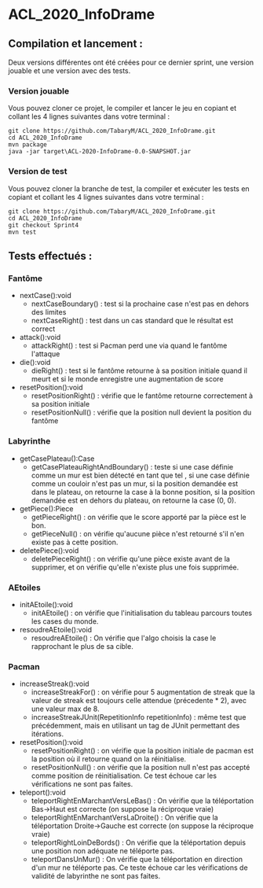# ACL_2020_InfoDrame

## Compilation et lancement :

Deux versions différentes ont été créées pour ce dernier sprint,
une version jouable et une version avec des tests.

### Version jouable
Vous pouvez cloner ce projet, le compiler et lancer le jeu en copiant 
et collant les 4 lignes suivantes dans votre terminal :

```
git clone https://github.com/TabaryM/ACL_2020_InfoDrame.git
cd ACL_2020_InfoDrame
mvn package
java -jar target\ACL-2020-InfoDrame-0.0-SNAPSHOT.jar
```

### Version de test
Vous pouvez cloner la branche de test, la compiler et exécuter les tests
en copiant et collant les 4 lignes suivantes dans votre terminal :

```
git clone https://github.com/TabaryM/ACL_2020_InfoDrame.git
cd ACL_2020_InfoDrame
git checkout Sprint4
mvn test
```

## Tests effectués : 
### Fantôme
  - nextCase():void
    - nextCaseBoundary() : test si la prochaine case n'est pas en dehors des limites
    - nextCaseRight() : test dans un cas standard que le résultat est correct
  - attack():void
    - attackRight() : test si Pacman perd une via quand le fantôme l'attaque
  - die():void
    - dieRight() : test si le fantôme retourne à sa position initiale quand il meurt
      et si le monde enregistre une augmentation de score
  - resetPosition():void
    - resetPositionRight() : vérifie que le fantôme retourne correctement à sa position initiale
    - resetPositionNull() : vérifie que la position null devient la position du fantôme
  
### Labyrinthe
  - getCasePlateau():Case
    - getCasePlateauRightAndBoundary() : teste si une case définie comme un mur est bien détecté en tant que tel ,
      si une case définie comme un couloir n'est pas un mur,
      si la position demandée est dans le plateau, on retourne la case à la bonne position,
      si la position demandée est en dehors du plateau, on retourne la case (0, 0).
  - getPiece():Piece
    - getPieceRight() : on vérifie que le score apporté par la pièce est le bon.
    - getPieceNull() : on vérifie qu'aucune pièce n'est retourné s'il n'en existe pas à cette position.
  - deletePiece():void
    - deletePieceRight() : on vérifie qu'une pièce existe avant de la supprimer,
      et on vérifie qu'elle n'existe plus une fois supprimée.

### AEtoiles
  - initAEtoile():void
    - initAEtoile() : on vérifie que l'initialisation du tableau parcours toutes les cases du monde.
  - resoudreAEtoile():void
    - resoudreAEtoile() : On vérifie que l'algo choisis la case le rapprochant le plus de sa cible.

### Pacman
  - increaseStreak():void
    - increaseStreakFor() : on vérifie pour 5 augmentation de streak que la valeur de streak
      est toujours celle attendue (précedente * 2), avec une valeur max de 8.
    - increaseStreakJUnit(RepetitionInfo repetitionInfo) : même test que précédemment,
      mais en utilisant un tag de JUnit permettant des itérations.
  - resetPosition():void
    - resetPositionRight() : on vérifie que la position initiale de pacman est la
      position où il retourne quand on la réinitialise.
    - resetPositionNull() : on vérifie que la position null n'est pas accepté comme position de réinitialisation.
      Ce test échoue car les vérifications ne sont pas faites.
  - teleport():void
    - teleportRightEnMarchantVersLeBas() : On vérifie que la téléportation Bas->Haut est correcte (on suppose la réciproque vraie)
    - teleportRightEnMarchantVersLaDroite() : On vérifie que la téléportation Droite->Gauche est correcte (on suppose la réciproque vraie)
    - teleportRightLoinDeBords() : On vérifie que la téléportation depuis une position non adéquate ne téléporte pas.
    - teleportDansUnMur() : On vérifie que la téléportation en direction d'un mur ne téléporte pas.
      Ce teste échoue car les vérifications de validité de labyrinthe ne sont pas faites.

